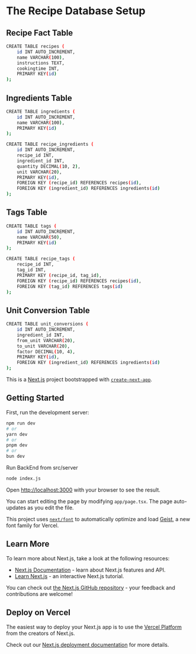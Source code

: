 # The Recipe Database Setup
## Recipe Fact Table
```bash
CREATE TABLE recipes (
    id INT AUTO_INCREMENT,
    name VARCHAR(100),
    instructions TEXT,
    cookingtime INT,
    PRIMARY KEY(id)
);
```
## Ingredients Table
```bash
CREATE TABLE ingredients (
    id INT AUTO_INCREMENT,
    name VARCHAR(100),
    PRIMARY KEY(id)
);

CREATE TABLE recipe_ingredients (
    id INT AUTO_INCREMENT,
    recipe_id INT,
    ingredient_id INT,
    quantity DECIMAL(10, 2),
    unit VARCHAR(20),
    PRIMARY KEY(id),
    FOREIGN KEY (recipe_id) REFERENCES recipes(id),
    FOREIGN KEY (ingredient_id) REFERENCES ingredients(id)
);
```

## Tags Table
```bash
CREATE TABLE tags (
    id INT AUTO_INCREMENT,
    name VARCHAR(50),
    PRIMARY KEY(id)
);

CREATE TABLE recipe_tags (
    recipe_id INT,
    tag_id INT,
    PRIMARY KEY (recipe_id, tag_id),
    FOREIGN KEY (recipe_id) REFERENCES recipes(id),
    FOREIGN KEY (tag_id) REFERENCES tags(id)
);
```

## Unit Conversion Table
```bash
CREATE TABLE unit_conversions (
    id INT AUTO_INCREMENT,
    ingredient_id INT,
    from_unit VARCHAR(20),
    to_unit VARCHAR(20),
    factor DECIMAL(10, 4),
    PRIMARY KEY(id),
    FOREIGN KEY (ingredient_id) REFERENCES ingredients(id)
);
```

This is a [Next.js](https://nextjs.org) project bootstrapped with [`create-next-app`](https://nextjs.org/docs/app/api-reference/cli/create-next-app).

## Getting Started

First, run the development server:

```bash
npm run dev
# or
yarn dev
# or
pnpm dev
# or
bun dev
```

Run BackEnd from src/server

```bash
node index.js
```

Open [http://localhost:3000](http://localhost:3000) with your browser to see the result.

You can start editing the page by modifying `app/page.tsx`. The page auto-updates as you edit the file.

This project uses [`next/font`](https://nextjs.org/docs/app/building-your-application/optimizing/fonts) to automatically optimize and load [Geist](https://vercel.com/font), a new font family for Vercel.

## Learn More

To learn more about Next.js, take a look at the following resources:

- [Next.js Documentation](https://nextjs.org/docs) - learn about Next.js features and API.
- [Learn Next.js](https://nextjs.org/learn) - an interactive Next.js tutorial.

You can check out [the Next.js GitHub repository](https://github.com/vercel/next.js) - your feedback and contributions are welcome!

## Deploy on Vercel

The easiest way to deploy your Next.js app is to use the [Vercel Platform](https://vercel.com/new?utm_medium=default-template&filter=next.js&utm_source=create-next-app&utm_campaign=create-next-app-readme) from the creators of Next.js.

Check out our [Next.js deployment documentation](https://nextjs.org/docs/app/building-your-application/deploying) for more details.
